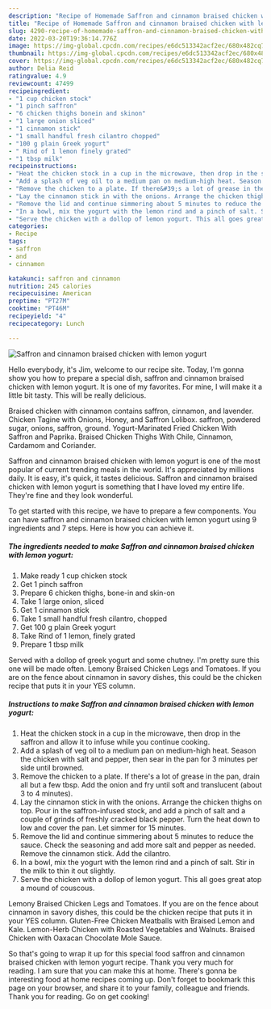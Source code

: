 ```yaml
---
description: "Recipe of Homemade Saffron and cinnamon braised chicken with lemon yogurt"
title: "Recipe of Homemade Saffron and cinnamon braised chicken with lemon yogurt"
slug: 4290-recipe-of-homemade-saffron-and-cinnamon-braised-chicken-with-lemon-yogurt
date: 2022-03-20T19:36:14.776Z
image: https://img-global.cpcdn.com/recipes/e6dc513342acf2ec/680x482cq70/saffron-and-cinnamon-braised-chicken-with-lemon-yogurt-recipe-main-photo.jpg
thumbnail: https://img-global.cpcdn.com/recipes/e6dc513342acf2ec/680x482cq70/saffron-and-cinnamon-braised-chicken-with-lemon-yogurt-recipe-main-photo.jpg
cover: https://img-global.cpcdn.com/recipes/e6dc513342acf2ec/680x482cq70/saffron-and-cinnamon-braised-chicken-with-lemon-yogurt-recipe-main-photo.jpg
author: Delia Reid
ratingvalue: 4.9
reviewcount: 47499
recipeingredient:
- "1 cup chicken stock"
- "1 pinch saffron"
- "6 chicken thighs bonein and skinon"
- "1 large onion sliced"
- "1 cinnamon stick"
- "1 small handful fresh cilantro chopped"
- "100 g plain Greek yogurt"
- " Rind of 1 lemon finely grated"
- "1 tbsp milk"
recipeinstructions:
- "Heat the chicken stock in a cup in the microwave, then drop in the saffron and allow it to infuse while you continue cooking."
- "Add a splash of veg oil to a medium pan on medium-high heat. Season the chicken with salt and pepper, then sear in the pan for 3 minutes per side until browned."
- "Remove the chicken to a plate. If there&#39;s a lot of grease in the pan, drain all but a few tbsp. Add the onion and fry until soft and translucent (about 3 to 4 minutes)."
- "Lay the cinnamon stick in with the onions. Arrange the chicken thighs on top. Pour in the saffron-infused stock, and add a pinch of salt and a couple of grinds of freshly cracked black pepper. Turn the heat down to low and cover the pan. Let simmer for 15 minutes."
- "Remove the lid and continue simmering about 5 minutes to reduce the sauce. Check the seasoning and add more salt and pepper as needed. Remove the cinnamon stick. Add the cilantro."
- "In a bowl, mix the yogurt with the lemon rind and a pinch of salt. Stir in the milk to thin it out slightly."
- "Serve the chicken with a dollop of lemon yogurt. This all goes great atop a mound of couscous."
categories:
- Recipe
tags:
- saffron
- and
- cinnamon

katakunci: saffron and cinnamon 
nutrition: 245 calories
recipecuisine: American
preptime: "PT27M"
cooktime: "PT46M"
recipeyield: "4"
recipecategory: Lunch

---
```



![Saffron and cinnamon braised chicken with lemon yogurt](https://img-global.cpcdn.com/recipes/e6dc513342acf2ec/680x482cq70/saffron-and-cinnamon-braised-chicken-with-lemon-yogurt-recipe-main-photo.jpg)

Hello everybody, it's Jim, welcome to our recipe site. Today, I'm gonna show you how to prepare a special dish, saffron and cinnamon braised chicken with lemon yogurt. It is one of my favorites. For mine, I will make it a little bit tasty. This will be really delicious.

Braised chicken with cinnamon contains saffron, cinnamon, and lavender. Chicken Tagine with Onions, Honey, and Saffron Lolibox. saffron, powdered sugar, onions, saffron, ground. Yogurt-Marinated Fried Chicken With Saffron and Paprika. Braised Chicken Thighs With Chile, Cinnamon, Cardamom and Coriander.

Saffron and cinnamon braised chicken with lemon yogurt is one of the most popular of current trending meals in the world. It's appreciated by millions daily. It is easy, it's quick, it tastes delicious. Saffron and cinnamon braised chicken with lemon yogurt is something that I have loved my entire life. They're fine and they look wonderful.


To get started with this recipe, we have to prepare a few components. You can have saffron and cinnamon braised chicken with lemon yogurt using 9 ingredients and 7 steps. Here is how you can achieve it.

<!--inarticleads1-->

##### The ingredients needed to make Saffron and cinnamon braised chicken with lemon yogurt:

1. Make ready 1 cup chicken stock
1. Get 1 pinch saffron
1. Prepare 6 chicken thighs, bone-in and skin-on
1. Take 1 large onion, sliced
1. Get 1 cinnamon stick
1. Take 1 small handful fresh cilantro, chopped
1. Get 100 g plain Greek yogurt
1. Take  Rind of 1 lemon, finely grated
1. Prepare 1 tbsp milk


Served with a dollop of greek yogurt and some chutney. I&#39;m pretty sure this one will be made often. Lemony Braised Chicken Legs and Tomatoes. If you are on the fence about cinnamon in savory dishes, this could be the chicken recipe that puts it in your YES column. 

<!--inarticleads2-->

##### Instructions to make Saffron and cinnamon braised chicken with lemon yogurt:

1. Heat the chicken stock in a cup in the microwave, then drop in the saffron and allow it to infuse while you continue cooking.
1. Add a splash of veg oil to a medium pan on medium-high heat. Season the chicken with salt and pepper, then sear in the pan for 3 minutes per side until browned.
1. Remove the chicken to a plate. If there&#39;s a lot of grease in the pan, drain all but a few tbsp. Add the onion and fry until soft and translucent (about 3 to 4 minutes).
1. Lay the cinnamon stick in with the onions. Arrange the chicken thighs on top. Pour in the saffron-infused stock, and add a pinch of salt and a couple of grinds of freshly cracked black pepper. Turn the heat down to low and cover the pan. Let simmer for 15 minutes.
1. Remove the lid and continue simmering about 5 minutes to reduce the sauce. Check the seasoning and add more salt and pepper as needed. Remove the cinnamon stick. Add the cilantro.
1. In a bowl, mix the yogurt with the lemon rind and a pinch of salt. Stir in the milk to thin it out slightly.
1. Serve the chicken with a dollop of lemon yogurt. This all goes great atop a mound of couscous.


Lemony Braised Chicken Legs and Tomatoes. If you are on the fence about cinnamon in savory dishes, this could be the chicken recipe that puts it in your YES column. Gluten-Free Chicken Meatballs with Braised Lemon and Kale. Lemon-Herb Chicken with Roasted Vegetables and Walnuts. Braised Chicken with Oaxacan Chocolate Mole Sauce. 

So that's going to wrap it up for this special food saffron and cinnamon braised chicken with lemon yogurt recipe. Thank you very much for reading. I am sure that you can make this at home. There's gonna be interesting food at home recipes coming up. Don't forget to bookmark this page on your browser, and share it to your family, colleague and friends. Thank you for reading. Go on get cooking!
